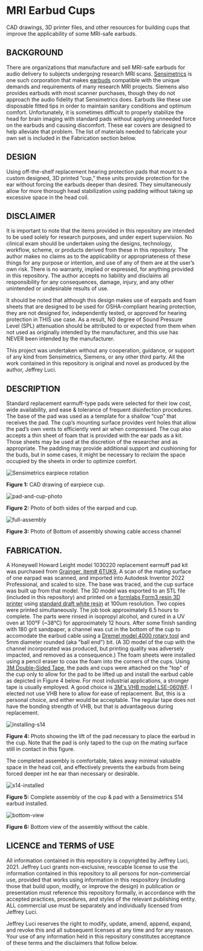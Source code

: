 # MRI Earbud Cups
CAD drawings, 3D printer files, and other resources for building cups that improve the applicability of some MRI-safe earbuds.

BACKGROUND
---
There are organizations that manufacture and sell MRI-safe earbuds for audio delivery to subjects undergojng research MRI scans. [Sensimetrics](https://www.sens.com/) is one such corporation that makes [earbuds](https://www.sens.com/products/earphones-for-fmri-research/) compatible with the unique demands and requirements of many research MRI projects. Siemens also provides earbuds with most scanner purchases, though they do not approach the audio fidelity that Sensimetrics does. Earbuds like these use disposable fitted tips in order to maintain sanitary conditions and optimum comfort. Unfortunately, it is sometimes difficult to properly stabilize the head for brain imaging with standard pads without applying unneeded force on the earbuds and causing discomfort. These ear covers are designed to help alleviate that problem. The list of materials needed to fabricate your own set is included in the Fabrication section below.

DESIGN
---
Using off-the-shelf replacement hearing protection pads that mount to a custom designed, 3D printed “cup,” these units provide protection for the ear without forcing the earbuds deeper than desired. They simultaneously allow for more thorough head stabilization using padding without taking up excessive space in the head coil.

DISCLAIMER
---
It is important to note that the items provided in this repository are intended to be used solely for research purposes, and under expert supervision. No clinical exam should be undertaken using the designs, technology, workflow, scheme, or products derived from these in this repository. The author makes no claims as to the applicability or appropriateness of these things for any purpose or intention, and use of any of them are at the user’s own risk. There is no warranty, implied or expressed, for anything provided in this repository. The author accepts no liability and disclaims all responsibility for any consequences, damage, injury, and any other unintended or undesirable results of use.

It should be noted that although this design makes use of earpads and foam sheets that are designed to be used for OSHA-compliant hearing protection, they are not designed for, independently tested, or approved for hearing protection in THIS use case. As a result, NO degree of Sound Pressure Level (SPL) attenuation should be attributed to or expected from them when not used as originally intended by the manufacturer, and this use has NEVER been intended by the manufacturer.

This project was undertaken without any cooperation, guidance, or support of any kind from Sensimetrics, Siemens, or any other third party. All the work contained in this repository is original and novel as produced by the author, Jeffrey Luci.

DESCRIPTION
---
Standard replacement earmuff-type pads were selected for their low cost, wide availability, and ease & tolerance of frequent disinfection procedures. The base of the pad was used as a template for a shallow “cup” that receives the pad. The cup’s mounting surface provides vent holes that allow the pad’s own vents to efficiently vent air when compressed. The cup also accepts a thin sheet of foam that is provided with the ear pads as a kit. Those sheets may be used at the discretion of the researcher and as appropriate. The padding may provide additional support and cushioning for the buds, but in some cases, it might be necessary to reclaim the space occupied by the sheets in order to optimize comfort.

![Sensimetrics earpiece rotation](https://user-images.githubusercontent.com/88209977/175659291-369d330f-c6dd-4837-ba26-13338add1deb.gif)

**Figure 1:** CAD drawing of earpiece cup.

![pad-and-cup-photo](https://user-images.githubusercontent.com/88209977/175659547-5c8f7f0e-4f65-4bb1-94fb-0721956c6f89.png)

**Figure 2:** Photo of both sides of the earpad and cup.

![full-assembly](https://user-images.githubusercontent.com/88209977/175659759-7a416f17-b744-468b-89f1-199c01a1b503.png)

**Figure 3:** Photo of Bottom of assembly showing cable access channel

FABRICATION. 
---
A Honeywell Howard Leight model 1030220 replacement earmuff pad kit was purchased from [Grainger, item# 6TUK9.](https://www.grainger.com/product/6TUK9?RIID=60078970355) A scan of the mating surface of one earpad was scanned, and imported into Autodesk Inventor 2022 Professional, and scaled to size. The base was traced, and the cup surface was built up from that model. The 3D model was exported to an STL file (included in this repository) and printed on a [formlabs Form3 resin 3D printer](https://formlabs.com/3d-printers/form-3/) using [standard draft white resin](https://formlabs.com/materials/standard/#color-kit) at 100um resolution. Two copies were printed simultaneously. The job took approximately 6.5 hours to complete. The parts were rinsed in isopropyl alcohol, and cured in a UV oven at 100°F (~38°C) for approximately 12 hours. After some finish sanding with 180 grit sandpaper, a channel was cut in the bottom of the cup to accomodate the earbud cable using a [Dremel model 4000 rotary tool](https://www.dremel.com/us/en/p/4000-f013400003) and 5mm diameter rounded (aka "ball end") bit. (A 3D model of the cup with the channel incorporated was produced, but printing quality was adversely impacted, and removed as a consequence.) The foam sheets were installed using a pencil eraser to coax the foam into the corners of the cups. Using [3M Double-Sided Tape](https://www.3m.com/3M/en_US/p/d/cbgnhw011091/), the pads and cups were attached on the "top" of the cup only to allow for the pad to be lifted up and install the earbud cable as depicted in Figure 4 below. For most industrial applications, a stronger tape is usually employed. A good choice is [3M's VHB model LSE-060WF](https://www.3m.com/3M/en_US/p/d/b5005036159/LSE-060WF). I elected not use VHB here to allow for ease of replacement. But, this is a personal choice, and either would be acceptable. The regular tape does not have the bonding strength of VHB, but that is advantageous during replacement.


![installing-s14](https://user-images.githubusercontent.com/88209977/175664754-9d7387fa-b5f3-4bee-86d1-b1930cf99a01.png)

**Figure 4:** Photo showing the lift of the pad necessary to place the earbud in the cup. Note that the pad is only taped to the cup on the mating surface still in contact in this figure.

The completed assembly is comfortable, takes away minimal valuable space in the head coil, and effectively prevents the earbuds from being forced deeper int he ear than necessary or desirable.

![s14-installed](https://user-images.githubusercontent.com/88209977/175665172-3b697b32-b6f8-407d-8ea1-be2618a0f1b5.png)

**Figure 5:** Complete assembly of the cup & pad with a Sensimetrics S14 earbud installed.

![bottom-view](https://user-images.githubusercontent.com/88209977/175674402-94485314-4cdc-415a-b0f4-47a2c5fac1f2.png)

**Figure 6:** Bottom view of the assembly without the cable.

LICENCE and TERMS of USE
---
All information contained in this repository is copyrighted by Jeffrey Luci, 2021. Jeffrey Luci grants non-exclusive, revocable license to use the information contained in this repository to all persons for non-commercial use, provided that works using information in this respository (including those that build upon, modify, or improve the design) in publication or presentation must reference this repository formally, in accordance with the accepted practices, procedures, and styles of the relevant publishing entity. ALL commercial use must be separately and individually licensed from Jeffrey Luci.

Jeffrey Luci reserves the right to modify, update, amend, append, expand, and revoke this and all subsequent licenses at any time and for any reason. Your use of any information held in this repository constitutes acceptance of these terms and the disclaimers that follow below.

